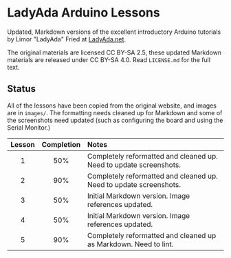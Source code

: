 # LadyAda Arduino Lessons

Updated, Markdown versions of the excellent introductory Arduino tutorials by Limor "LadyAda" Fried at [LadyAda.net](http://www.ladyada.net/learn/arduino/index.html).

The original materials are licensed CC BY-SA 2.5, these updated Markdown materials are released under CC BY-SA 4.0. Read `LICENSE.md` for the full text.

## Status

All of the lessons have been copied from the original website, and images are in `images/`. The formatting needs cleaned up for Markdown and some of the screenshots need updated (such as configuring the board and using the Serial Monitor.)

| Lesson | Completion | Notes |
|:------:|:----------:|:------|
| 1      |  50% | Completely reformatted and cleaned up. Need to update screenshots.|
| 2      |  90% | Completely reformatted and cleaned up. Need to update screenshots.|
| 3      |  50% | Initial Markdown version. Image references updated.|
| 4      |  50% | Initial Markdown version. Image references updated.|
| 5      |  90% | Completely reformatted and cleaned up as Markdown. Need to lint.|
